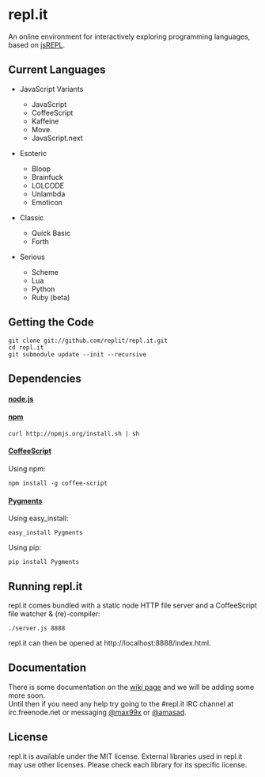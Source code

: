repl.it
=======

An online environment for interactively exploring programming languages, based
on [jsREPL](https://github.com/replit/jsrepl).

Current Languages
-----------------

* JavaScript Variants
  * JavaScript
  * CoffeeScript
  * Kaffeine
  * Move
  * JavaScript.next

* Esoteric
  * Bloop
  * Brainfuck
  * LOLCODE
  * Unlambda
  * Emoticon

* Classic
  * Quick Basic
  * Forth

* Serious
  * Scheme
  * Lua
  * Python
  * Ruby (beta)

Getting the Code
----------------

    git clone git://github.com/replit/repl.it.git
    cd repl.it
    git submodule update --init --recursive

Dependencies
------------

#### [node.js](http://nodejs.org/)  

#### [npm](http://npmjs.org/)

    curl http://npmjs.org/install.sh | sh
   
#### [CoffeeScript](http://jashkenas.github.com/coffee-script/)
  
  Using npm:
  
    npm install -g coffee-script

#### [Pygments](http://pygments.org/)

  Using easy_install:
  
    easy_install Pygments
    
  Using pip:
  
    pip install Pygments

Running repl.it
---------------

repl.it comes bundled with a static node HTTP file server and a CoffeeScript file watcher & (re)-compiler:

    ./server.js 8888
    
repl.it can then be opened at http://localhost:8888/index.html.

Documentation
-------------

There is some documentation on the [wiki page](https://github.com/replit/repl.it/wiki)
and we will be adding some more soon.  
Until then if you need any help try going to the #repl.it IRC channel at
irc.freenode.net or messaging [@max99x](https://github.com/max99x) or
[@amasad](https://github.com/amasad).


License
-------

repl.it is available under the MIT license. External libraries used in repl.it
may use other licenses. Please check each library for its specific license.
